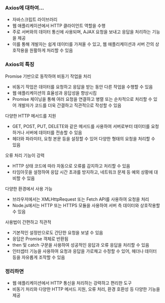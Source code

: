 ### Axios에 대하여…

- 자바스크립트 라이브러리
- 웹 애플리케이션에서 HTTP 클라이언트 역할을 수행
- 주로 서버와의 데이터 통신에 사용되며, AJAX 요청을 보내고 응답을 처리하는 기능을 제공
- 이를 통해 개발자는 쉽게 데이터를 가져올 수 있고, 웹 애플리케이션과 서버 간의 상호작용을 원활하게 처리할 수 있음

### Axios의 특징

Promise 기반으로 동작하여 비동기 작업을 처리

- 비동기 작업은 데이터를 요청하고 응답을 받는 동안 다른 작업을 수행할 수 있음
- 웹 애플리케이션의 효율성과 응답성을 향상시킴
- Promise 체이닝을 통해 여러 요청을 연결하고 병렬 또는 순차적으로 처리할 수 있어 개발자가 코드를 더욱 간결하고 직관적으로 작성할 수 있음

다양한 HTTP 메서드를 지원

- GET, POST, PUT, DELETE와 같은 메서드를 사용하여 서버로부터 데이터를 요청하거나 서버에 데이터를 전송할 수 있음
- 헤더와 파라미터, 요청 본문 등을 설정할 수 있어 다양한 형태의 요청을 처리할 수 있음

오류 처리 기능이 강력

- HTTP 상태 코드에 따라 자동으로 오류를 감지하고 처리할 수 있음
- 타임아웃을 설정하여 응답 시간 초과를 방지하고, 네트워크 문제 등 예외 상황에 대비할 수 있음

다양한 환경에서 사용 가능

- 브라우저에서는 XMLHttpRequest 또는 Fetch API를 사용하여 요청을 처리
- Node.js에서는 HTTP 또는 HTTPS 모듈을 사용하여 서버 측 데이터와 상호작용할 수 있음

사용법이 간편하고 직관적

- 기본적인 설정만으로도 간단한 요청을 보낼 수 있음
- 응답은 Promise 객체로 반환됨
- then 및 catch 구문을 사용하여 성공적인 응답과 오류 응답을 처리할 수 있음
- 인터셉터 기능을 사용하여 요청과 응답을 가로채고 수정할 수 있어, 헤더나 데이터 등을 자유롭게 조작할 수 있음

### 정리하면

- 웹 애플리케이션에서 HTTP 통신을 처리하는 강력하고 편리한 도구
- 비동기 처리와 다양한 HTTP 메서드 지원, 오류 처리, 환경 호환성 등 다양한 기능을 제공